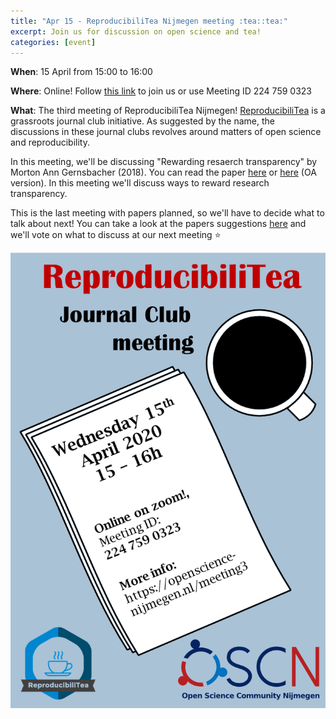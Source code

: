 ```yaml
---
title: "Apr 15 - ReproducibiliTea Nijmegen meeting :tea::tea:"
excerpt: Join us for discussion on open science and tea!
categories: [event]
---
```


**When**: 15 April from 15:00 to 16:00

**Where**: Online! Follow [this link](https://zoom.us/j/2247590323) to join us or use Meeting ID 224 759 0323

**What**: The third meeting of ReproducibiliTea Nijmegen!
[ReproducibiliTea](https://reproducibilitea.org/) is a grassroots journal club initiative.
As suggested by the name, the discussions in these journal clubs revolves around matters of open science and reproducibility.

In this meeting, we'll be discussing "Rewarding resaerch transparency" by Morton Ann Gernsbacher (2018).
You can read the paper [here](https://doi.org/10.1016/j.tics.2018.07.002) or [here](https://www.ncbi.nlm.nih.gov/pmc/articles/PMC6195839/) (OA version).
In this meeting we'll discuss ways to reward research transparency.

This is the last meeting with papers planned, so we'll have to decide what to talk about next!
You can take a look at the papers suggestions [here](https://docs.google.com/spreadsheets/d/1efHsgzEu9OqKNRk9EARDNL3gBfsPNRgbdt7-PhfWS-U/edit#gid=0) and we'll vote on what to discuss at our next meeting :star:

![flyer](../assets//images//reproTea_flyer_meeting3.png)
